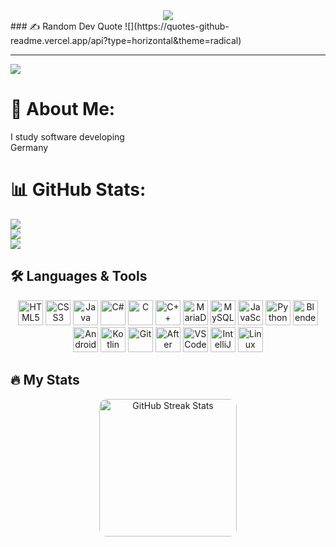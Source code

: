 <div align="center">
  <img src="https://visitor-badge.laobi.icu/badge?page_id=LucasWessel.LucasWessel" />
</div>
### ✍️ Random Dev Quote
![](https://quotes-github-readme.vercel.app/api?type=horizontal&theme=radical)

---
[![](https://visitcount.itsvg.in/api?id=trexdevelop&icon=0&color=0)](https://visitcount.itsvg.in)

# 💫 About Me:
I study software developing <br>Germany

# 📊 GitHub Stats:
![](https://github-readme-stats.vercel.app/api?username=trexdevelop&theme=dark&hide_border=false&include_all_commits=false&count_private=false)<br/>
![](https://nirzak-streak-stats.vercel.app/?user=trexdevelop&theme=dark&hide_border=false)<br/>
![](https://github-readme-stats.vercel.app/api/top-langs/?username=trexdevelop&theme=dark&hide_border=false&include_all_commits=false&count_private=false&layout=compact)


## 🛠 Languages & Tools

<div align="center">
  <img class="tool-icon" src="https://cdn.jsdelivr.net/gh/devicons/devicon/icons/html5/html5-original.svg" height="40" alt="HTML5" />
  <img class="tool-icon" src="https://cdn.jsdelivr.net/gh/devicons/devicon/icons/css3/css3-original.svg" height="40" alt="CSS3" />
  <img class="tool-icon" src="https://cdn.jsdelivr.net/gh/devicons/devicon/icons/java/java-original.svg" height="40" alt="Java" />
  <img class="tool-icon" src="https://cdn.jsdelivr.net/gh/devicons/devicon/icons/csharp/csharp-original.svg" height="40" alt="C#" />
  <img class="tool-icon" src="https://cdn.jsdelivr.net/gh/devicons/devicon/icons/c/c-original.svg" height="40" alt="C" />
  <img class="tool-icon" src="https://cdn.jsdelivr.net/gh/devicons/devicon/icons/cplusplus/cplusplus-original.svg" height="40" alt="C++" />
  <img class="tool-icon" src="https://cdn.jsdelivr.net/gh/devicons/devicon/icons/mariadb/mariadb-original.svg" height="40" alt="MariaDB" />
  <img class="tool-icon" src="https://cdn.jsdelivr.net/gh/devicons/devicon/icons/mysql/mysql-original.svg" height="40" alt="MySQL" />
  <img class="tool-icon" src="https://cdn.jsdelivr.net/gh/devicons/devicon/icons/javascript/javascript-original.svg" height="40" alt="JavaScript" />
  <img class="tool-icon" src="https://cdn.jsdelivr.net/gh/devicons/devicon/icons/python/python-original.svg" height="40" alt="Python" />
  <img class="tool-icon" src="https://cdn.jsdelivr.net/gh/devicons/devicon/icons/blender/blender-original.svg" height="40" alt="Blender" />
  <img class="tool-icon" src="https://cdn.jsdelivr.net/gh/devicons/devicon/icons/android/android-original.svg" height="40" alt="Android" />
  <img class="tool-icon" src="https://cdn.jsdelivr.net/gh/devicons/devicon/icons/kotlin/kotlin-original.svg" height="40" alt="Kotlin" />
  <img class="tool-icon" src="https://cdn.jsdelivr.net/gh/devicons/devicon/icons/git/git-original.svg" height="40" alt="Git" />
  <img class="tool-icon" src="https://cdn.jsdelivr.net/gh/devicons/devicon/icons/aftereffects/aftereffects-original.svg" height="40" alt="After Effects" />
  <img class="tool-icon" src="https://cdn.jsdelivr.net/gh/devicons/devicon/icons/vscode/vscode-original.svg" height="40" alt="VSCode" />
  <img class="tool-icon" src="https://cdn.jsdelivr.net/gh/devicons/devicon/icons/intellij/intellij-original.svg" height="40" alt="IntelliJ IDEA" />
  <img class="tool-icon" src="https://cdn.jsdelivr.net/gh/devicons/devicon/icons/linux/linux-original.svg" height="40" alt="Linux" />
</div>

## 🔥 My Stats
<p align="center">
  <img src="https://streak-stats.demolab.com?user=LucasWessel&locale=en&mode=daily&theme=dark&hide_border=false&border_radius=5&order=3" 
       height="220" alt="GitHub Streak Stats" style="border-radius:12px;"/>
</p>
